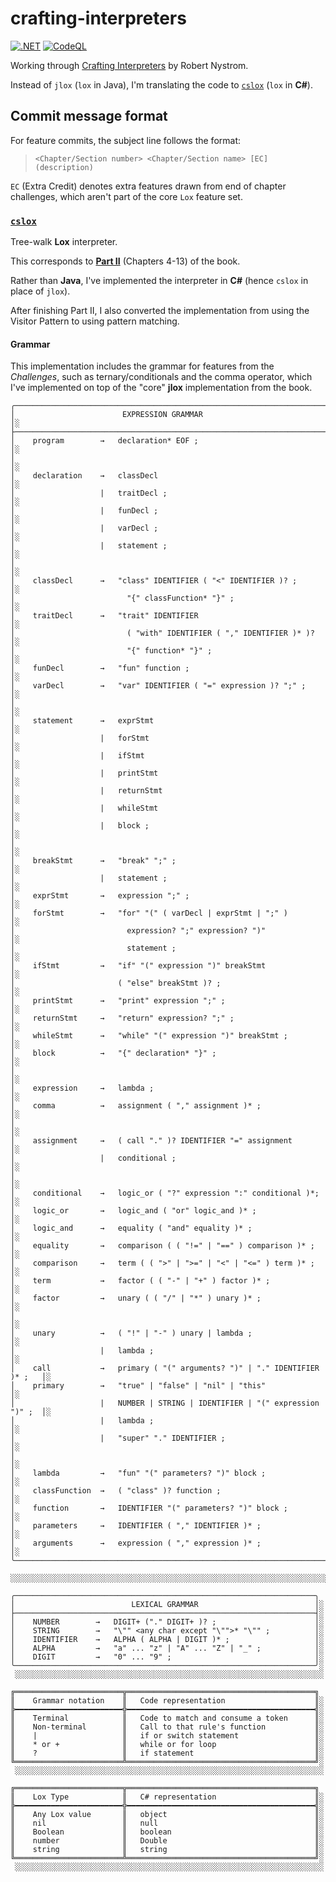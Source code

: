 # crafting-interpreters

[![.NET](https://github.com/ccb012100/crafting-interpreters/actions/workflows/dotnet.yml/badge.svg)](https://github.com/ccb012100/crafting-interpreters/actions/workflows/dotnet.yml)
[![CodeQL](https://github.com/ccb012100/crafting-interpreters/actions/workflows/codeql.yml/badge.svg)](https://github.com/ccb012100/crafting-interpreters/actions/workflows/codeql.yml)

Working through [Crafting Interpreters](https://craftinginterpreters.com/) by Robert Nystrom.

Instead of `jlox` (`lox` in Java), I'm translating the code to [`cslox`](/cslox/) (`lox` in **C#**).

## Commit message format

For feature commits, the subject line follows the format:

> `<Chapter/Section number> <Chapter/Section name> [EC] (description)`

`EC` (Extra Credit) denotes extra features drawn from end of chapter challenges, which aren't part of the core `Lox` feature set.

### [`cslox`](cslox/)

Tree-walk **Lox** interpreter.

This corresponds to [**Part II**](https://craftinginterpreters.com/a-tree-walk-interpreter.html) (Chapters 4-13) of the book.

Rather than **Java**, I've implemented the interpreter in **C#** (hence `cslox` in place of `jlox`).

After finishing Part II, I also converted the implementation from using the Visitor Pattern to using pattern matching.

#### Grammar

This implementation includes the grammar for features from the _Challenges_, such as ternary/conditionals and the comma operator, which I've implemented
on top of the "core" **jlox** implementation from the book.

```console
╭────────────────────────────────────────────────────────────────────────────╮
│                        EXPRESSION GRAMMAR                                  │░
├────────────────────────────────────────────────────────────────────────────┤░
│    program        →   declaration* EOF ;                                   │░
│                                                                            │░
│    declaration    →   classDecl                                            │░
│                   |   traitDecl ;                                          │░
│                   |   funDecl ;                                            │░
│                   |   varDecl ;                                            │░
│                   |   statement ;                                          │░
│                                                                            │░
│    classDecl      →   "class" IDENTIFIER ( "<" IDENTIFIER )? ;             │░
│                         "{" classFunction* "}" ;                           │░
│    traitDecl      →   "trait" IDENTIFIER                                   │░
│                         ( "with" IDENTIFIER ( "," IDENTIFIER )* )?         │░
│                         "{" function* "}" ;                                │░
│    funDecl        →   "fun" function ;                                     │░
│    varDecl        →   "var" IDENTIFIER ( "=" expression )? ";" ;           │░
│                                                                            │░
│    statement      →   exprStmt                                             │░
│                   |   forStmt                                              │░
│                   |   ifStmt                                               │░
│                   |   printStmt                                            │░
│                   |   returnStmt                                           │░
│                   |   whileStmt                                            │░
│                   |   block ;                                              │░
│                                                                            │░
│    breakStmt      →   "break" ";" ;                                        │░
│                   |   statement ;                                          │░
│    exprStmt       →   expression ";" ;                                     │░
│    forStmt        →   "for" "(" ( varDecl | exprStmt | ";" )               │░
│                         expression? ";" expression? ")"                    │░
│                         statement ;                                        │░
│    ifStmt         →   "if" "(" expression ")" breakStmt                    │░
│                       ( "else" breakStmt )? ;                              │░
│    printStmt      →   "print" expression ";" ;                             │░
│    returnStmt     →   "return" expression? ";" ;                           │░
│    whileStmt      →   "while" "(" expression ")" breakStmt ;               │░
│    block          →   "{" declaration* "}" ;                               │░
│                                                                            │░
│    expression     →   lambda ;                                             │░
│    comma          →   assignment ( "," assignment )* ;                     │░
│                                                                            │░
│    assignment     →   ( call "." )? IDENTIFIER "=" assignment              │░
│                   |   conditional ;                                        │░
│                                                                            │░
│    conditional    →   logic_or ( "?" expression ":" conditional )*;        │░
│    logic_or       →   logic_and ( "or" logic_and )* ;                      │░
│    logic_and      →   equality ( "and" equality )* ;                       │░
│    equality       →   comparison ( ( "!=" | "==" ) comparison )* ;         │░
│    comparison     →   term ( ( ">" | ">=" | "<" | "<=" ) term )* ;         │░
│    term           →   factor ( ( "-" | "+" ) factor )* ;                   │░
│    factor         →   unary ( ( "/" | "*" ) unary )* ;                     │░
│                                                                            │░
│    unary          →   ( "!" | "-" ) unary | lambda ;                       │░
│                   |   lambda ;                                             │░
│    call           →   primary ( "(" arguments? ")" | "." IDENTIFIER )* ;   │░
│    primary        →   "true" | "false" | "nil" | "this"                    │░
│                   |   NUMBER | STRING | IDENTIFIER | "(" expression ")" ;  │░
│                   |   lambda ;                                             │░
│                   |   "super" "." IDENTIFIER ;                             │░
│                                                                            │░
│    lambda         →   "fun" "(" parameters? ")" block ;                    │░
│    classFunction  →   ( "class" )? function ;                              │░
│    function       →   IDENTIFIER "(" parameters? ")" block ;               │░
│    parameters     →   IDENTIFIER ( "," IDENTIFIER )* ;                     │░
│    arguments      →   expression ( "," expression )* ;                     │░
╰────────────────────────────────────────────────────────────────────────────╯░
 ░░░░░░░░░░░░░░░░░░░░░░░░░░░░░░░░░░░░░░░░░░░░░░░░░░░░░░░░░░░░░░░░░░░░░░░░░░░░░░

╭───────────────────────────────────────────────────────────────────╮
│                          LEXICAL GRAMMAR                          │░
├───────────────────────────────────────────────────────────────────┤░
│    NUMBER        →   DIGIT+ ("." DIGIT+ )? ;                      │░
│    STRING        →   "\"" <any char except "\"">* "\"" ;          │░
│    IDENTIFIER    →   ALPHA ( ALPHA | DIGIT )* ;                   │░
│    ALPHA         →   "a" ... "z" | "A" ... "Z" | "_" ;            │░
│    DIGIT         →   "0" ... "9" ;                                │░
╰───────────────────────────────────────────────────────────────────╯░
 ░░░░░░░░░░░░░░░░░░░░░░░░░░░░░░░░░░░░░░░░░░░░░░░░░░░░░░░░░░░░░░░░░░░░░

╔════════════════════════╦══════════════════════════════════════════╗
║    Grammar notation    ║   Code representation                    ║░
╠━━━━━━━━━━━━━━━━━━━━━━━━╬━━━━━━━━━━━━━━━━━━━━━━━━━━━━━━━━━━━━━━━━━━╣░
║    Terminal            ║   Code to match and consume a token      ║░
║    Non-terminal        ║   Call to that rule's function           ║░
║    |                   ║   if or switch statement                 ║░
║    * or +              ║   while or for loop                      ║░
║    ?                   ║   if statement                           ║░
╚════════════════════════╩══════════════════════════════════════════╝░
 ░░░░░░░░░░░░░░░░░░░░░░░░░░░░░░░░░░░░░░░░░░░░░░░░░░░░░░░░░░░░░░░░░░░░░

╔════════════════════════╦══════════════════════════════════════════╗
║    Lox Type            ║   C# representation                      ║░
╠━━━━━━━━━━━━━━━━━━━━━━━━╬━━━━━━━━━━━━━━━━━━━━━━━━━━━━━━━━━━━━━━━━━━╣░
║    Any Lox value       ║   object                                 ║░
║    nil                 ║   null                                   ║░
║    Boolean             ║   boolean                                ║░
║    number              ║   Double                                 ║░
║    string              ║   string                                 ║░
╚════════════════════════╩══════════════════════════════════════════╝░
 ░░░░░░░░░░░░░░░░░░░░░░░░░░░░░░░░░░░░░░░░░░░░░░░░░░░░░░░░░░░░░░░░░░░░░
```
